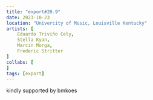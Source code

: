 ```yaml
---
title: "export#20.9"
date: 2023-10-23
location: "Univercity of Music, Louisville Kentucky"
artists: [
	Eduardo Triviño Cely,
	Stella Kyan,
	Marcin Morga,
	Frederic Stritter
]
collabs: [
]
tags: [export]
---
```

kindly supported by bmkoes
